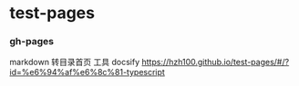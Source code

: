 # test-pages

### gh-pages   

markdown 转目录首页
工具 docsify
https://hzh100.github.io/test-pages/#/?id=%e6%94%af%e6%8c%81-typescript